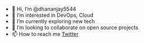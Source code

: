 - 👋 Hi, I’m @dhananjay5544
- 👀 I’m interested in DevOps, Cloud
- 🌱 I’m currently exploring new tech
- 💞️ I’m looking to collaborate on open source projects
- 📫 How to reach me [Twitter]("https://twitter.com/jay_tweets__")

<!---
dhananjay5544/dhananjay5544 is a ✨ special ✨ repository because its `README.md` (this file) appears on your GitHub profile.
You can click the Preview link to take a look at your changes.
--->
